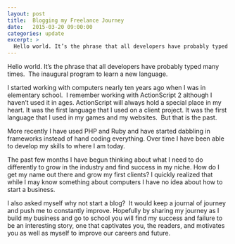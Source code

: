 ```yaml
---
layout: post
title:  Blogging my Freelance Journey
date:   2015-03-20 09:00:00
categories: update
excerpt: >
  Hello world. It’s the phrase that all developers have probably typed many times.  The inaugural program to learn a new language.
---
```

Hello world. It’s the phrase that all developers have probably typed many times.  The inaugural program to learn a new language.

I started working with computers nearly ten years ago when I was in elementary school.  I remember working with ActionScript 2 although I haven’t used it in ages. ActionScript will always hold a special place in my heart. It was the first language that I used on a client project. It was the first language that I used in my games and my websites.  But that is the past.

More recently I have used PHP and Ruby and have started dabbling in frameworks instead of hand coding everything. Over time I have been able to develop my skills to where I am today.

The past few months I have begun thinking about what I need to do differently to grow in the industry and find success in my niche. How do I get my name out there and grow my first clients? I quickly realized that while I may know something about computers I have no idea about how to start a business.

I also asked myself why not start a blog?  It would keep a journal of journey and push me to constantly improve. Hopefully by sharing my journey as I build my business and go to school you will find my success and failure to be an interesting story, one that captivates you, the readers, and motivates you as well as myself to improve our careers and future.